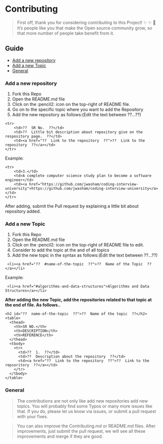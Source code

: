# Contributing

>First off, thank you for considering contributing to this Project! :sparkles: :sparkles: :dizzy: It’s people like you that make the Open source community grow, so that more number of people take benefit from it. 

## Guide

<ul>
  <li><a href="#new-repo">Add a new repository</a></li>
  <li><a href="#new-topic">Add a new Topic </a></li>
  <li><a href="#general">General</a></li>
</ul>

<h3 id="new-repo">Add a new repository</h3>

<ol>
    <li> Fork this Repo </li>
    <li> Open the README.md file</li>
    <li> Click on the :pencil2: icon on the top-right of README file. </li>
    <li> Go on to the specific topic where you want to add the Repository</li>
    <li> Add the new repository as follows:(Edit the text between ??...??) </li>
</ol>

```
<tr>
    <td>??  SR No.  ??</td>
    <td>??  Little bit description about repository give on the respository page.  ??</td>
    <td><a href="??  Link to the repository  ??">??  Link to the repository  ??</a></td>
</tr>
```

Example:

```
<tr>
    <td>3.</td>
    <td>A complete computer science study plan to become a software engineer</td>
    <td><a href="https://github.com/jwasham/coding-interview-university">https://github.com/jwasham/coding-interview-university</a></td>
</tr>

```
After adding, submit the Pull request by explaining a little bit about repository added.

<h3 id="new-topic">Add a new Topic</h3>

<ol>
    <li> Fork this Repo </li>
    <li> Open the README.md file</li>
    <li> Click on the :pencil2: icon on the top-right of README file to edit. </li>
    <li> Consider to add the topic at the and of all topics </li>
    <li> Add the new topic in the syntax as follows:(Edit the text between ??...??) </li>
</ol>

```
 <li><a href="??  #name-of-the-topic  ??">??  Name of the Topic  ??</a></li>
```
Example:
```
 <li><a href="#algorithms-and-data-structures">Algorithms and Data Structures</a></li>
```
    
**After adding the new Topic, add the repositories related to that topic at the end of file. As follows..**
```
<h2 id="??  name-of-the-topic  ??">??  Name of the topic  ??</h2>
<table>
  <thead>
    <th>SR NO.</th>
    <th>DESCRIPTION</th>
    <th>REFERENCE</th>
  </thead>
  <tbody>
    <tr>
      <td>??  1.  ??</td>
      <td>??  Description about the repository  ??</td>
      <td><a href="??  Link to the repository  ??">??  Link to the repsoritory  ??</a></td>
    </tr>
  </tbody>
</table>
```
<h3 id="general">General</h3>

> The contributions are not only like add new repositories add new topics. You will probably find some Typos or many more issues like that. If you do, please let us know via issues, or submit a pull request with your fixes.

> You can also improve the Contributing.md or README.md files. After improvements, just submit the pull request, we will see all these improvements and merge if they are good.